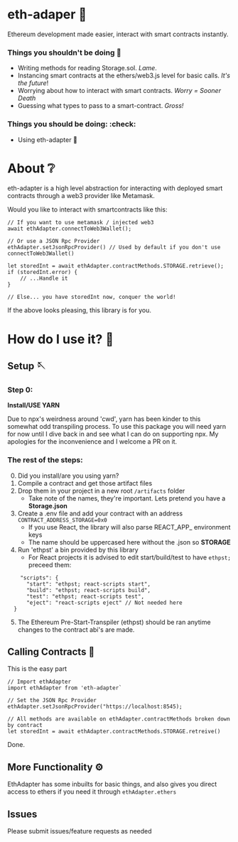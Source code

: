 # eth-adaper :electric_plug:

Ethereum development made easier, interact with smart contracts instantly.

### Things you shouldn't be doing :no_entry_sign:

- Writing methods for reading Storage.sol. *Lame*.
- Instancing smart contracts at the ethers/web3.js level for basic calls. *It's the future*!
- Worrying about how to interact with smart contracts. *Worry = Sooner Death*
- Guessing what types to pass to a smart-contract. *Gross!*


### Things you should be doing: :check:

- Using eth-adapter :100:  

# About :grey_question:	

eth-adapter is a high level abstraction for interacting with deployed smart contracts through a web3 provider like Metamask.

Would you like to interact with smartcontracts like this:

```
// If you want to use metamask / injected web3
await ethAdapter.connectToWeb3Wallet();

// Or use a JSON Rpc Provider
ethAdapter.setJsonRpcProvider() // Used by default if you don't use connectToWeb3Wallet()

let storedInt = await ethAdapter.contractMethods.STORAGE.retrieve();
if (storedInt.error) {
    // ...Handle it
}

// Else... you have storedInt now, conquer the world!
```


If the above looks pleasing, this library is for you.

# How do I use it? :wrench:

## Setup :sewing_needle:	

### **Step 0:** 

**Install/USE YARN**

Due to npx's weirdness around 'cwd', yarn has been kinder to this somewhat odd transpiling process. To use this package you will need yarn for now until I dive back in and see what I can do on supporting npx. My apologies for the inconvenience and I welcome a PR on it.

### The rest of the steps:

0. Did you install/are you using yarn?
1. Compile a contract and get those artifact files
2. Drop them in your project in a new root `/artifacts` folder
   - Take note of the names, they're important. Lets pretend you have a **Storage.json**
3. Create a .env file and add your contract with an address
   `CONTRACT_ADDRESS_STORAGE=0x0`
   - If you use React, the library will also parse REACT_APP_ environment keys
   - The name should be uppercased here without the .json so **STORAGE**
4. Run 'ethpst' a bin provided by this library 
    - For React projects it is advised to edit start/build/test to have `ethpst;` preceed them:
  ```
      "scripts": {
        "start": "ethpst; react-scripts start",
        "build": "ethpst; react-scripts build",
        "test": "ethpst; react-scripts test",
        "eject": "react-scripts eject" // Not needed here
    }
  ```
  5. The Ethereum Pre-Start-Transpiler (ethpst) should be ran anytime changes to the contract abi's are made.

## Calling Contracts :incoming_envelope:	

This is the easy part

```
// Import ethAdapter
import ethAdapter from 'eth-adapter`

// Set the JSON Rpc Provider
ethAdapter.setJsonRpcProvider("https://localhost:8545); 

// All methods are available on ethAdapter.contractMethods broken down by contract
let storedInt = await ethAdapter.contractMethods.STORAGE.retreive()
```

Done.

## More Functionality :gear:	

EthAdapter has some inbuilts for basic things, and also gives you direct access to ethers if you need it through `ethAdapter.ethers`

## Issues

Please submit issues/feature requests as needed 
